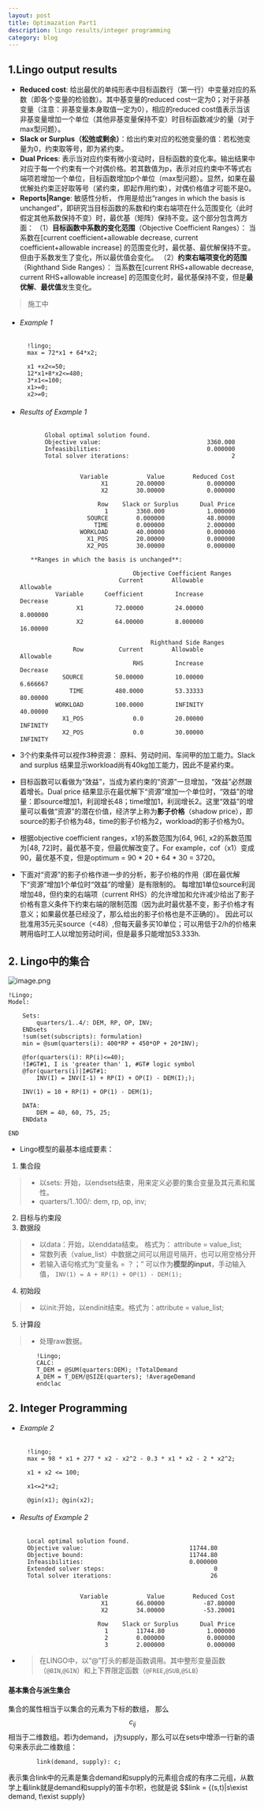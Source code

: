 ```yaml
---
layout: post
title: Optimazation Part1
description: lingo results/integer programming
category: blog
---
```

<head>
    <script src="https://cdn.mathjax.org/mathjax/latest/MathJax.js?config=TeX-AMS-MML_HTMLorMML" type="text/javascript"></script>
    <script type="text/x-mathjax-config">
        MathJax.Hub.Config({
            tex2jax: {
            skipTags: ['script', 'noscript', 'style', 'textarea', 'pre'],
            inlineMath: [['$','$']]
            }
        });
    </script>
</head>



## 1.Lingo output results
- **Reduced cost**: 给出最优的单纯形表中目标函数行（第一行）中变量对应的系数（即各个变量的检验数）。其中基变量的reduced cost一定为0；对于非基变量（注意：非基变量本身取值一定为0），相应的reduced cost值表示当该非基变量增加一个单位（其他非基变量保持不变）时目标函数减少的量（对于max型问题）。
- **Slack or Surplus（松弛或剩余）**：给出约束对应的松弛变量的值：若松弛变量为0，约束取等号，即为紧约束。
- **Dual Prices**: 表示当对应约束有微小变动时，目标函数的变化率。输出结果中对应于每一个约束有一个对偶价格。若其数值为p，表示对应约束中不等式右端项若增加一个单位，目标函数增加p个单位（max型问题）。显然，如果在最优解处约束正好取等号（紧约束，即起作用约束），对偶价格值才可能不是0。
- **Reports|Range**: 敏感性分析， 作用是给出“ranges in which the basis is unchanged”，即研究当目标函数的系数和约束右端项在什么范围变化（此时假定其他系数保持不变）时，最优基（矩阵）保持不变。这个部分包含两方面：
（1）**目标函数中系数的变化范围**（Objective Coefficient Ranges）：
          当系数在[current coefficient+allowable decrease, current coefficient+allowable increase] 的范围变化时，最优基、最优解保持不变。但由于系数发生了变化，所以最优值会变化。
（2）**约束右端项变化的范围**（Righthand Side Ranges）：
当系数在[current RHS+allowable decrease, current RHS+allowable increase] 的范围变化时，最优基保持不变，但是**最优解**、**最优值**发生变化。
>施工中

- ###### Example 1

		!lingo;
		max = 72*x1 + 64*x2;

		x1 +x2<=50;
		12*x1+8*x2<=480;
		3*x1<=100;
		x1>=0;
		x2>=0;

- ###### Results of Example 1
             Global optimal solution found.
             Objective value:                              3360.000
             Infeasibilities:                              0.000000
             Total solver iterations:                             2


                       Variable           Value        Reduced Cost
                             X1        20.00000            0.000000
                             X2        30.00000            0.000000

                            Row    Slack or Surplus      Dual Price
                              1        3360.000            1.000000
                         SOURCE        0.000000            48.00000
                           TIME        0.000000            2.000000
                       WORKLOAD        40.00000            0.000000
                         X1_POS        20.00000            0.000000
                         X2_POS        30.00000            0.000000

		 **Ranges in which the basis is unchanged**:

                                      Objective Coefficient Ranges
                                  Current        Allowable        Allowable
                Variable      Coefficient         Increase         Decrease
                      X1         72.00000         24.00000         8.000000
                      X2         64.00000         8.000000         16.00000

                                           Righthand Side Ranges
                     Row          Current        Allowable        Allowable
                                      RHS         Increase         Decrease
                  SOURCE         50.00000         10.00000         6.666667
                    TIME         480.0000         53.33333         80.00000
                WORKLOAD         100.0000         INFINITY         40.00000
                  X1_POS              0.0         20.00000         INFINITY
                  X2_POS              0.0         30.00000         INFINITY



- 3个约束条件可以视作3种资源： 原料、劳动时间、车间甲的加工能力。Slack and surplus 结果显示workload尚有40kg加工能力，因此不是紧约束。
- 目标函数可以看做为“效益”，当成为紧约束的“资源”一旦增加，“效益”必然跟着增长。Dual price 结果显示在最优解下“资源”增加一个单位时，“效益”的增量：即source增加1，利润增长48；time增加1，利润增长2。这里“效益”的增量可以看做“资源”的潜在价值，经济学上称为**影子价格**（shadow price），即source的影子价格为48，time的影子价格为2，workload的影子价格为0。
- 根据objective coefficient ranges，x1的系数范围为[64, 96], x2的系数范围为[48, 72]时，最优基不变，但最优解改变了。For example，cof（x1）变成90，最优基不变，但是optimum = 90 * 20 + 64 * 30 = 3720。
- 下面对“资源”的影子价格作进一步的分析，影子价格的作用（即在最优解下“资源”增加1个单位时“效益”的增量）是有限制的。 每增加1单位source利润增加48，但约束的右端项（current RHS）的允许增加和允许减少给出了影子价格有意义条件下约束右端的限制范围（因为此时最优基不变，影子价格才有意义；如果最优基已经没了，那么给出的影子价格也是不正确的）。 因此可以批准用35元买source（<48）,但每天最多买10单位；可以用低于2/h的价格来聘用临时工人以增加劳动时间，但是最多只能增加53.333h.

## 2. Lingo中的集合

![image.png](https://upload-images.jianshu.io/upload_images/4632352-b6a2b1c85bdbb021.png?imageMogr2/auto-orient/strip%7CimageView2/2/w/1240)

	!Lingo;
	Model:
	
		Sets: 
			quarters/1..4/: DEM, RP, OP, INV;
		ENDsets
		!sum(set(subscripts): formulation)
		min = @sum(quarters(i): 400*RP + 450*OP + 20*INV);
		
		@for(quarters(i): RP(i)<=40);
		!I#GT#1, I is 'greater than' 1, #GT# logic symbol
		@for(quarters(i)|I#GT#1:
			INV(I) = INV(I-1) + RP(I) + OP(I) - DEM(I););
	
		INV(1) = 10 + RP(1) + OP(1) - DEM(1);
	
		DATA:
			DEM = 40, 60, 75, 25;
		ENDdata
	
	END
	
- Lingo模型的最基本组成要素：
1. 集合段
> - 以sets: 开始，以endsets结束，用来定义必要的集合变量及其元素和属性。
> - quarters/1..100/: dem, rp, op, inv;
2. 目标与约束段
3. 数据段
> - 以data：开始，以enddata结束。 格式为： attribute = value_list;
> - 常数列表（value_list）中数据之间可以用逗号隔开，也可以用空格分开
> - 若输入语句格式为“变量名 = ？；” 可以作为**模型的input**，手动输入值， `INV(1) = A + RP(1) + OP(1) - DEM(1);`
4. 初始段
> - 以init:开始，以endinit结束。格式为：attribute = value_list;
5. 计算段
> - 处理raw数据。

			!Lingo;
			CALC:
			T_DEM = @SUM(quarters:DEM); !TotalDemand
			A_DEM = T_DEM/@SIZE(quarters); !AverageDemand
			endclac



## 2. Integer Programming

- ###### Example 2
		
		!lingo;
		max = 98 * x1 + 277 * x2 - x2^2 - 0.3 * x1 * x2 - 2 * x2^2;

		x1 + x2 <= 100;

		x1<=2*x2;

		@gin(x1); @gin(x2);
		
- ###### Results of Example 2

		Local optimal solution found.
 		Objective value:                              11744.80
  		Objective bound:                              11744.80
 	 	Infeasibilities:                              0.000000
  		Extended solver steps:                               0
  		Total solver iterations:                            26


                       Variable           Value        Reduced Cost
                             X1        66.00000           -87.80000
                             X2        34.00000           -53.20001

                            Row    Slack or Surplus      Dual Price
                              1        11744.80            1.000000
                              2        0.000000            0.000000
                              3        2.000000            0.000000


- > 在LINGO中，以“@”打头的都是函数调用。其中整形变量函数（`@BIN`,`@GIN`）和上下界限定函数（`@FREE`,`@SUB`,`@SLB`）

#### 基本集合与派生集合
集合的属性相当于以集合的元素为下标的数组， 那么 $$c_{ij}$$ 相当于二维数组。若i为demand， j为supply，那么可以在sets中增添一行新的语句来表示此二维数组：

			
			link(demand, supply): c;

表示集合link中的元素是集合demand和supply的元素组合成的有序二元组，从数学上看link就是demand和supply的笛卡尔积，也就是说
$$link = {(s,t)|s\exist demand, t\exist supply}










